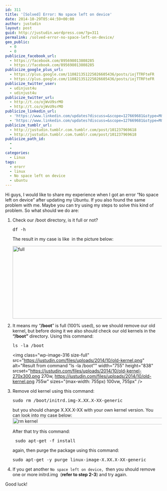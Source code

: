 ```yaml
---
id: 311
title: '[Solved] Error: No space left on device'
date: 2014-10-29T05:44:59+00:00
author: justudin
layout: post
guid: http://justudin.wordpress.com/?p=311
permalink: /solved-error-no-space-left-on-device/
geo_public:
  - 0
  - 0
publicize_facebook_url:
  - https://facebook.com/895698013808285
  - https://facebook.com/895698013808285
publicize_google_plus_url:
  - https://plus.google.com/110821351225026605436/posts/iojTTRFteFR
  - https://plus.google.com/110821351225026605436/posts/iojTTRFteFR
publicize_twitter_user:
  - udinjust4u
  - udinjust4u
publicize_twitter_url:
  - http://t.co/ojWvU9srMO
  - http://t.co/ojWvU9srMO
publicize_linkedin_url:
  - 'https://www.linkedin.com/updates?discuss=&scope=127669681&stype=M&topic=5933101001933348864&type=U&a=odVV'
  - 'https://www.linkedin.com/updates?discuss=&scope=127669681&stype=M&topic=5933101001933348864&type=U&a=odVV'
publicize_tumblr_url:
  - http://justudin.tumblr.com.tumblr.com/post/101237969618
  - http://justudin.tumblr.com.tumblr.com/post/101237969618
publicize_path_id:
  - 
  - 
categories:
  - Linux
tags:
  - erorr
  - linux
  - No space left on device
  - ubuntu
---
```

Hi guys, I would like to share my experience when I got an error “No space left on device” after updating my Ubuntu. If you also found the same problem with me. Maybe you can try using my steps to solve this kind of problem. So what should we do are:

1. Check our /boot directory, is it full or not?

   <pre class="brush: bash; title: ; notranslate" title="">df -h </pre>

   The result in my case is like  in the picture below:

   <img class="wp-image-315 size-full" src="https://justudin.com/files/uploads/2014/10/full.png" alt="full" width="587" height="234" srcset="https://justudin.com/files/uploads/2014/10/full-300x120.png 300w, https://justudin.com/files/uploads/2014/10/full.png 587w" sizes="(max-width: 587px) 100vw, 587px" />

2. It means my “**/boot**” is full (100% used), so we should remove our old kernel, but before doing it we also should check our old kernels in the **“/boot”** directory. Using this command:

   <pre class="brush: bash; title: ; notranslate" title="">ls -la /boot </pre>

   <img class="wp-image-316 size-full" src="https://justudin.com/files/uploads/2014/10/old-kernel.png" alt="Result from command "ls -la /boot"" width="755" height="838" srcset="https://justudin.com/files/uploads/2014/10/old-kernel-270x300.png 270w, https://justudin.com/files/uploads/2014/10/old-kernel.png 755w" sizes="(max-width: 755px) 100vw, 755px" />


3. Remove old kernel using this command:

   <pre class="brush: bash; title: ; notranslate" title="">sudo rm /boot/initrd.img-X.XX.X-XX-generic </pre>

   but you should change X.XX.X-XX with your own kernel version. You can look into my case below:<img class="aligncenter wp-image-320 size-full" src="https://justudin.com/files/uploads/2014/10/rm-kernel.png" alt="rm kernel" width="594" height="21" srcset="https://justudin.com/files/uploads/2014/10/rm-kernel-300x11.png 300w, https://justudin.com/files/uploads/2014/10/rm-kernel.png 594w" sizes="(max-width: 594px) 100vw, 594px" />

   After that try this command:

   <pre class="brush: bash; title: ; notranslate" title=""> sudo apt-get -f install </pre>

   again, then purge the package using this command: 

   <pre class="brush: bash; title: ; notranslate" title="">sudo apt-get -y purge linux-image-X.XX.X-XX-generic </pre>


4. If you get another `No space left on device, `then you should remove one or more initrd.img  (**refer to step 2-3**) and try again.

Good luck!
